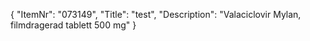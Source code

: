 {
  "ItemNr": "073149",
  "Title": "test",
  "Description": "Valaciclovir Mylan, filmdragerad tablett 500 mg"
}
